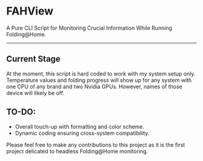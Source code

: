 # FAHView
A Pure CLI Script for Monitoring Crucial Information While Running Folding@Home.
<hr>

## Current Stage
At the moment, this script is hard coded to work with my system setup only. Temperature values and folding progress will show up for any system with one CPU of any brand and two Nvidia GPUs. However, names of those device will likely be off.

## TO-DO:
* Overall touch-up with formatting and color scheme.
* Dynamic coding ensuring cross-system compatibility.

Please feel free to make any contributions to this project as it is the first project delicated to headless Folding@Home monitoring.
